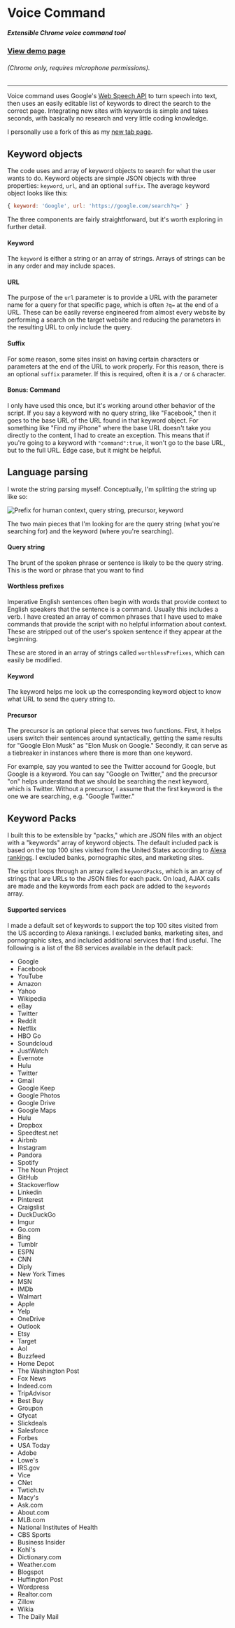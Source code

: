 # Voice Command
##### Extensible Chrome voice command tool


### [View demo page](https://truthlabs.github.io/voice-command/)
###### (Chrome only, requires microphone permissions).

---

Voice command uses Google's [Web Speech API](https://developers.google.com/web/updates/2013/01/Voice-Driven-Web-Apps-Introduction-to-the-Web-Speech-API) to turn speech into text, then uses an easily editable list of keywords to direct the search to the correct page.  Integrating new sites with keywords is simple and takes seconds, with basically no research and very little coding knowledge.

I personally use a fork of this as my [new tab page](https://s.codepen.io/drewvosburg/debug/rOqdjj).

## Keyword objects
The code uses and array of keyword objects to search for what the user wants to do. Keyword objects are simple JSON objects with three properties: `keyword`, `url`, and an optional `suffix`.  The average keyword object looks like this: 
```javascript
{ keyword: 'Google', url: 'https://google.com/search?q=' }
```

The three components are fairly straightforward, but it's worth exploring in further detail.

#### Keyword
The `keyword` is either a string or an array of strings.  Arrays of strings can be in any order and may include spaces.

#### URL
The purpose of the `url` parameter is to provide a URL with the parameter name for a query for that specific page, which is often `?q=` at the end of a URL.  These can be easily reverse engineered from almost every website by performing a search on the target website and reducing the parameters in the resulting URL to only include the query.

#### Suffix
For some reason, some sites insist on having certain characters or parameters at the end of the URL to work properly.  For this reason, there is an optional `suffix` parameter.  If this is required, often it is a `/` or `&` character.

#### Bonus: Command
I only have used this once, but it's working around other behavior of the script.  If you say a keyword with no query string, like "Facebook," then it goes to the base URL of the URL found in that keyword object. For something like "Find my iPhone" where the base URL doesn't take you directly to the content, I had to create an exception.  This means that if you're going to a keyword with `"command":true`, it won't go to the base URL, but to the full URL.  Edge case, but it might be helpful.

## Language parsing
I wrote the string parsing myself.  Conceptually, I'm splitting the string up like so:

![Prefix for human context, query string, precursor, keyword](./example.png)

The two main pieces that I'm looking for are the query string (what you're searching for) and the keyword (where you're searching).

#### Query string
The brunt of the spoken phrase or sentence is likely to be the query string. This is the word or phrase that you want to find

#### Worthless prefixes
Imperative English sentences often begin with words that provide context to English speakers that the sentence is a command.  Usually this includes a verb.  I have created an array of common phrases that I have used to make commands that provide the script with no helpful information about context.  These are stripped out of the user's spoken sentence if they appear at the beginning.

These are stored in an array of strings called `worthlessPrefixes`, which can easily be modified.

#### Keyword
The keyword helps me look up the corresponding keyword object to know what URL to send the query string to.

#### Precursor
The precursor is an optional piece that serves two functions. First, it helps users switch their sentences around syntactically, getting the same results for "Google Elon Musk" as "Elon Musk on Google." Secondly, it can serve as a tiebreaker in instances where there is more than one keyword.

For example, say you wanted to see the Twitter accound for Google, but Google is a keyword. You can say "Google on Twitter," and the precursor "on" helps understand that we should be searching the next keyword, which is Twitter.  Without a precursor, I assume that the first keyword is the one we are searching, e.g. "Google Twitter."

## Keyword Packs

I built this to be extensible by "packs," which are JSON files with an object with a "keywords" array of keyword objects. The default included pack is based on the top 100 sites visited from the United States according to [Alexa rankings](http://www.alexa.com/topsites/countries/US). I excluded banks, pornographic sites, and marketing sites.

The script loops through an array called `keywordPacks`, which is an array of strings that are URLs to the JSON files for each pack. On load, AJAX calls are made and the keywords from each pack are added to the `keywords` array.

#### Supported services

I made a default set of keywords to support the top 100 sites visited from the US according to Alexa rankings. I excluded banks, marketing sites, and pornographic sites, and included additional services that I find useful. The following is a list of the 88 services available in the default pack:

- Google
- Facebook
- YouTube
- Amazon
- Yahoo
- Wikipedia
- eBay
- Twitter
- Reddit
- Netflix
- HBO Go
- Soundcloud
- JustWatch
- Evernote
- Hulu
- Twitter
- Gmail
- Google Keep
- Google Photos
- Google Drive
- Google Maps
- Hulu
- Dropbox
- Speedtest.net
- Airbnb
- Instagram
- Pandora
- Spotify
- The Noun Project
- GitHub
- Stackoverflow
- Linkedin
- Pinterest
- Craigslist
- DuckDuckGo
- Imgur
- Go.com
- Bing
- Tumblr
- ESPN
- CNN
- Diply
- New York Times
- MSN
- IMDb
- Walmart
- Apple
- Yelp
- OneDrive
- Outlook
- Etsy
- Target
- Aol
- Buzzfeed
- Home Depot
- The Washington Post
- Fox News
- Indeed.com
- TripAdvisor
- Best Buy
- Groupon
- Gfycat
- Slickdeals
- Salesforce
- Forbes
- USA Today
- Adobe
- Lowe's
- IRS.gov
- Vice
- CNet
- Twtich.tv
- Macy's
- Ask.com
- About.com
- MLB.com
- National Institutes of Health
- CBS Sports
- Business Insider
- Kohl's
- Dictionary.com
- Weather.com
- Blogspot
- Huffington Post
- Wordpress
- Realtor.com
- Zillow
- Wikia
- The Daily Mail